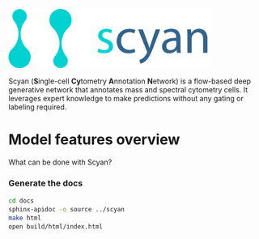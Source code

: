 <img src="./docs/logo.png" alt="scyan_logo" width="400"/><br />

Scyan (**S**ingle-cell **Cy**tometry **A**nnotation **N**etwork) is a flow-based deep generative network that annotates mass and spectral cytometry cells. It leverages expert knowledge to make predictions without any gating or labeling required.

# Model features overview

What can be done with Scyan?

### Generate the docs

```bash
cd docs
sphinx-apidoc -o source ../scyan
make html
open build/html/index.html
```
